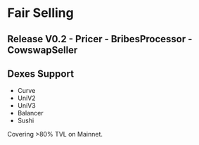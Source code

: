 # Fair Selling

## Release V0.2 - Pricer - BribesProcessor - CowswapSeller

## Dexes Support
- Curve
- UniV2
- UniV3
- Balancer
- Sushi

Covering >80% TVL on Mainnet.

